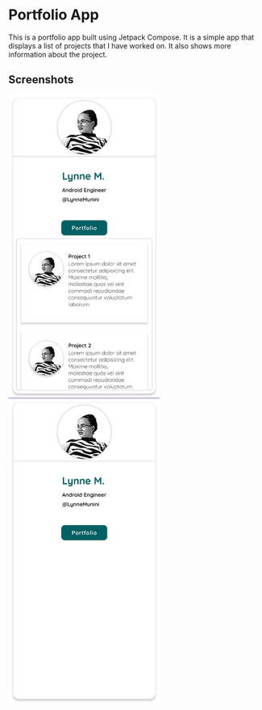 
# Portfolio App
This is a portfolio app built using Jetpack Compose. It is a simple app that displays a list of projects that I have worked on. It also shows more information about the project.

## Screenshots
<img src="images/image1.jpg" alt="ScreenShot 1" width="300">
<img src="images/image2.jpg" alt="ScreenShot 2" width="300">